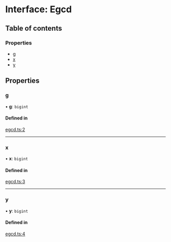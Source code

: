 # Interface: Egcd

## Table of contents

### Properties

- [g](Egcd.md#g)
- [x](Egcd.md#x)
- [y](Egcd.md#y)

## Properties

### g

• **g**: `bigint`

#### Defined in

[egcd.ts:2](https://github.com/juanelas/bigint-mod-arith/blob/09f1243/src/ts/egcd.ts#L2)

___

### x

• **x**: `bigint`

#### Defined in

[egcd.ts:3](https://github.com/juanelas/bigint-mod-arith/blob/09f1243/src/ts/egcd.ts#L3)

___

### y

• **y**: `bigint`

#### Defined in

[egcd.ts:4](https://github.com/juanelas/bigint-mod-arith/blob/09f1243/src/ts/egcd.ts#L4)
